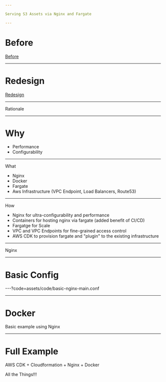 ```yaml
--- 

Serving S3 Assets via Nginx and Fargate

---
```


# Before

[Before](assets/images/arch-diagram-before.png)

---

# Redesign

[Redesign](assets/images/arch-diagram.png)

---

Rationale

---

# Why

- Performance
- Configurability

---

What

- Nginx
- Docker
- Fargate
- Aws Infrastructure (VPC Endpoint, Load Balancers, Route53)

---

How

- Nginx for ultra-configurability and performance
- Containers for hosting nginx via fargate (added benefit of CI/CD)
- Fargatge for Scale
- VPC and VPC Endpoints for fine-grained access control
- AWS CDK to provision fargate and "plugin" to the existing infrastructure

--- 

Nginx

---

# Basic Config

---?code=assets/code/basic-nginx-main.conf

---

# Docker

Basic example using Nginx

---

# Full Example

AWS CDK + Cloudformation + Nginx + Docker

All the Things!!!